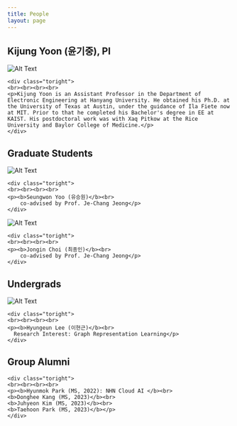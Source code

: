 ```yaml
---
title: People
layout: page
---
```


<div class="side-by-side">
    <div class="toleft">
	<h2> Kijung Yoon (윤기중), PI</h2>
        <img class="image" src="https://kijungyoon.github.io/assets/images/profile.jpg" alt="Alt Text">
	<figcaption class="caption"></figcaption>
    </div>
	
    <div class="toright">
    <br><br><br><br>
    <p>Kijung Yoon is an Assistant Professor in the Department of Electronic Engineering at Hanyang University. He obtained his Ph.D. at the University of Texas at Austin, under the guidance of Ila Fiete now at MIT. Prior to that he completed his Bachelor's degree in EE at KAIST. His postdoctoral work was with Xaq Pitkow at the Rice University and Baylor College of Medicine.</p>
    </div>   
</div>

<div class="side-by-side">
    <div class="toleft">
	<h2>Graduate Students</h2>
	<img class="image" src="https://kijungyoon.github.io/assets/images/SeungwonYoo.png" alt="Alt Text">
	<figcaption class="caption"></figcaption>
    </div>
	
    <div class="toright">
    <br><br><br><br>
    <p><b>Seungwon Yoo (유승원)</b><br>
	    co-advised by Prof. Je-Chang Jeong</p>
    </div>
</div>

<div class="side-by-side">
    <div class="toleft">
	<img class="image" src="https://kijungyoon.github.io/assets/images/JonginChoi.png" alt="Alt Text">
	<figcaption class="caption"></figcaption>
    </div>
	
    <div class="toright">
    <br><br><br><br>
    <p><b>Jongin Choi (최종인)</b><br>
	    co-advised by Prof. Je-Chang Jeong</p>
    </div>
</div>
	
<div class="side-by-side">
    <div class="toleft">
	<h2>Undergrads</h2>
        <img class="image" src="https://kijungyoon.github.io/assets/images/HyunGeunLee.jpg" alt="Alt Text">
	<figcaption class="caption"></figcaption>
    </div>
	
    <div class="toright">
    <br><br><br><br>
    <p><b>Hyungeun Lee (이현근)</b><br>
	  Research Interest: Graph Representation Learning</p>
    </div>
</div>

	
<div class="side-by-side">
    <div class="toleft">
	<h2>Group Alumni</h2>
<!-- 	<img class="image" src="https://kijungyoon.github.io/assets/images/HyunmokPark.jpg" alt="Alt Text">
	<figcaption class="caption"></figcaption> -->
    </div>
	
    <div class="toright">
    <br><br><br><br>
    <p><b>Hyunmok Park (MS, 2022): NHN Cloud AI </b><br>
    <b>Donghee Kang (MS, 2023)</b><br>
    <b>Juhyeon Kim (MS, 2023)</b><br>
    <b>Taehoon Park (MS, 2023)</b></p>
    </div>

</div>
